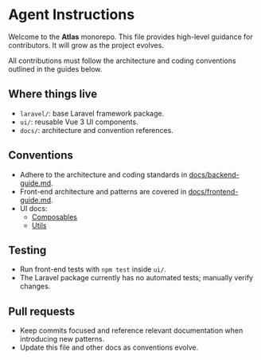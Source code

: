 # Agent Instructions

Welcome to the **Atlas** monorepo. This file provides high-level guidance for contributors.
It will grow as the project evolves.

All contributions must follow the architecture and coding conventions outlined in the guides below.

## Where things live
- `laravel/`: base Laravel framework package.
- `ui/`: reusable Vue 3 UI components.
- `docs/`: architecture and convention references.

## Conventions
- Adhere to the architecture and coding standards in [docs/backend-guide.md](docs/backend-guide.md).
- Front-end architecture and patterns are covered in [docs/frontend-guide.md](docs/frontend-guide.md).
- UI docs:
  - [Composables](docs/ui/composables.md)
  - [Utils](docs/ui/utils.md)

## Testing
- Run front-end tests with `npm test` inside `ui/`.
- The Laravel package currently has no automated tests; manually verify changes.

## Pull requests
- Keep commits focused and reference relevant documentation when introducing new patterns.
- Update this file and other docs as conventions evolve.

